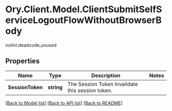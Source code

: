 # Ory.Client.Model.ClientSubmitSelfServiceLogoutFlowWithoutBrowserBody
nolint:deadcode,unused

## Properties

Name | Type | Description | Notes
------------ | ------------- | ------------- | -------------
**SessionToken** | **string** | The Session Token  Invalidate this session token. | 

[[Back to Model list]](../README.md#documentation-for-models) [[Back to API list]](../README.md#documentation-for-api-endpoints) [[Back to README]](../README.md)

